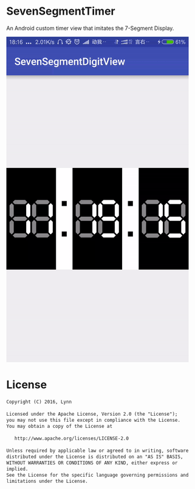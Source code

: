 # SevenSegmentTimer  
  An Android custom timer view that imitates the 7-Segment Display.  

  ![demo gif](https://github.com/lynnzc/SevenSegmentTimer/blob/master/demo.gif)  

# License  
    
	Copyright (C) 2016, Lynn

	Licensed under the Apache License, Version 2.0 (the "License");
	you may not use this file except in compliance with the License.
	You may obtain a copy of the License at

	   http://www.apache.org/licenses/LICENSE-2.0

	Unless required by applicable law or agreed to in writing, software
	distributed under the License is distributed on an "AS IS" BASIS,
	WITHOUT WARRANTIES OR CONDITIONS OF ANY KIND, either express or implied.
	See the License for the specific language governing permissions and
	limitations under the License.
    
